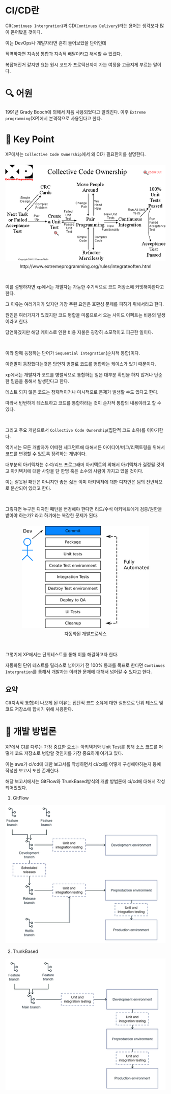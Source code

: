 # CI/CD란


CI(`Continues Intergration`)과 CD(`Continues Delivery`)라는 용어는 생각보다 많이 듣어봤을 것이다.

이는 DevOps나 개발자라면 흔히 들어보았을 단어인데

직역하자면 지속성 통합과 지속적 배달이라고 해석할 수 있겠다.


복잡해진거 같지만 요는 원시 코드가 프로덕션까지 가는 여정을 고급지게 부르는 말이다.


# 🔍 어원

1991년 Grady Booch에 의해서 처음 사용되었다고 알려진다. 이후 `Extreme programming`(XP)에서 본격적으로 사용된다고 한다.

# 🔑 Key Point

XP에서는 `Collective Code Ownership`에서 왜 CI가 필요한지를 설명한다.



<p align="center" style="color:gray">
    <img style="margin:10px 0px -10px"  src="./img/Collective Code Ownership.png" width=600 />
    <p align="center">http://www.extremeprogramming.org/rules/integrateoften.html</p>
    <br>
</p> 



이를 설명하자면 xp에서는 개발자는 가능한 주기적으로 코드 저장소에 커밋해야한다고 한다.

그 이유는 여러가지가 있지만 가장 주된 요인은 호환성 문제를 피하기 위해서라고 한다.

원인은 여러가지가 있겠지만 코드 병합을 미룸으로서 오는 사이드 이펙트는 비용의 발생이라고 한다.

당연하겠지만 해당 케이스로 인한 비용 지불은 굉장히 소모적이고 피곤한 일이다.

<br>

이와 함께 등장하는 단어가 `Sequential Integration`(순차적 통합)이다.

이런말이 등장했다는것은 당연히 병렬로 코드를 병합하는 케이스가 있기 때문이다.

xp에서는 개발자가 코드를 병렬적으로 통합하는 일은 대부분 확인을 하지 않거나 단순한 믿음을 통해서 발생한다고 한다.

테스트 되지 않은 코드는 잠재적이거나 미시적으로 문제가 발생할 수도 있다고 한다.

따라서 빈번하게 테스트하고 코드를 통합하라는 것이 순차적 통합의 내용이라고 할 수 있다.

<br>

그리고 주요 개념으로서 `Collective Code Ownership`(집단적 코드 소유)를 이야기한다.

역기서는 모든 개발자가 어떠한 세그먼트에 대해서든 아이디어/버그/리팩토링을 위해서 코드를 변경할 수 있도록 장려하는 개념이다.

대부분의 아키텍처는 수석/리드 프로그래머 아키텍트의 의해서 아키텍처가 결정될 것이고 아키텍처에 대한 사항을 단 한명 혹은 소수의 사람이 가지고 있을 것이다.

이는 잘못된 패턴은 아니지만 좋든 싫든 이미 아키텍처에 대한 디자인은 팀의 전반적으로 분산되어 있더고 한다.

<br>

그렇다면 누구든 디자인 패턴을 변경해야 한다면 리드/수석 아키텍트에게 검증/권한을 받아야 하는가? 라고 하기에는 복잡한 문제가 된다.


<p align="center" style="color:gray">
    <img style="margin:10px 0px -10px" src="./img/Fully Automated.png"  width=400 />
    <p align="center">자동화된 개발프로세스</p>
    <br>
</p> 


그렇기에 XP에서는 단위테스트를 통해 이를 해결하고자 한다.

자동화된 단위 테스트를 릴리스로 넘어가기 전 100% 통과를 목표로 한다면 `Continues Intergration`를 통해서 개발자는 이러한 문제에 대해서 넘어갈 수 있다고 한다.

## 요약

CI(지속적 통합)이 나오게 된 이유는 집단적 코드 소유에 대한 실현으로 단위 테스트 및 코드 저장소에 합치기 위해 사용한다.


# 📜 개발 방법론

XP에서 CI를 다루는 가장 중요한 요소는 아키텍처와 Unit Test를 통해 소스 코드를 어떻게 코드 저장소로 병합할 것인지를 가장 중요하게 여기고 있다.

이는 aws가 ci/cd에 대한 보고서를 작성하면서 ci/cd를 어떻게 구성해야하는지 등에 작성한 보고서 또한 존재한다.

해당 보고서에서는 GitFlow와 TrunkBased방식의 개발 방법론에 ci/cd에 대해서 작성되어있었다.

1. GitFlow

<img src="./img/GitFlow.png">

2. TrunkBased

<img src="./img/TrunkBased.png">
